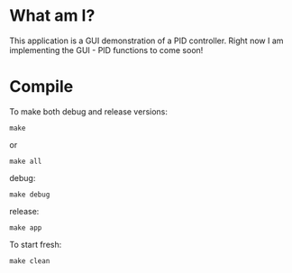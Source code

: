 # What am I?

This application is a GUI demonstration of a PID controller. Right now I am implementing the GUI -
PID functions to come soon!

# Compile

To make both debug and release versions:

    make
    
or

    make all

debug:

    make debug

release:

    make app

To start fresh:

    make clean

